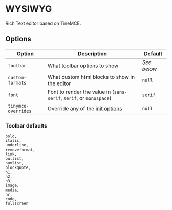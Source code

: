 # WYSIWYG

Rich Text editor based on TineMCE.

## Options

| Option              | Description                                                                                      | Default      |
|---------------------|--------------------------------------------------------------------------------------------------|--------------|
| `toolbar`           | What toolbar options to show                                                                     | _See below_  |
| `custom-formats`    | What custom html blocks to show in the editor                                                    | `null`       |
| `font`              | Font to render the value in (`sans-serif`, `serif`, or `monospace`)                              | `serif` |
| `tinymce-overrides` | Override any of the [init options](https://www.tiny.cloud/docs/configure/integration-and-setup/) | `null` |

### Toolbar defaults

```
bold,
italic,
underline,
removeformat,
link,
bullist,
numlist,
blockquote,
h1,
h2,
h3,
image,
media,
hr,
code,
fullscreen
```
